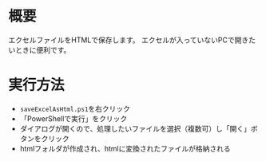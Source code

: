 # 概要

エクセルファイルをHTMLで保存します。
エクセルが入っていないPCで開きたいときに便利です。

# 実行方法

- `saveExcelAsHtml.ps1`を右クリック
- 「PowerShellで実行」をクリック
- ダイアログが開くので、処理したいファイルを選択（複数可）し「開く」ボタンをクリック
- htmlフォルダが作成され、htmlに変換されたファイルが格納される
